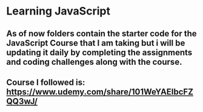 # Learning JavaScript
## As of now folders contain the starter code for the JavaScript Course that I am taking but i will be updating it daily by completing the assignments and coding challenges along with the course.
## Course I followed is: https://www.udemy.com/share/101WeYAEIbcFZQQ3wJ/
